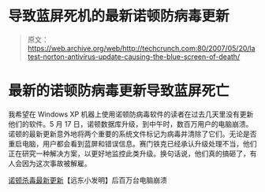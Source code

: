 # 导致蓝屏死机的最新诺顿防病毒更新

> 原文：<https://web.archive.org/web/http://techcrunch.com:80/2007/05/20/latest-norton-antivirus-update-causing-the-blue-screen-of-death/>

# 最新的诺顿防病毒更新导致蓝屏死亡

我希望在 Windows XP 机器上使用诺顿防病毒软件的读者在过去几天里没有更新他们的软件。5 月 17 日，诺顿数据库升级，到中午时，数百万用户的电脑崩溃。诺顿的最新更新意外地将两个重要的系统文件标记为病毒并清除了它们。无论是否重启电脑，用户都会看到蓝屏和错误信息。赛门铁克已经承认升级处理不当，他们正在研究一种解决方案，以更好地监控此类升级。换句话说，他们真的搞砸了，有人会因为这次事故被解雇。

[诺顿杀毒最新更新](https://web.archive.org/web/20180406025656/http://www.fareastgizmos.com/computing/millions_of_computers_crash_after_nortons_antivirus_latest_update.php)【远东小发明】后百万台电脑崩溃